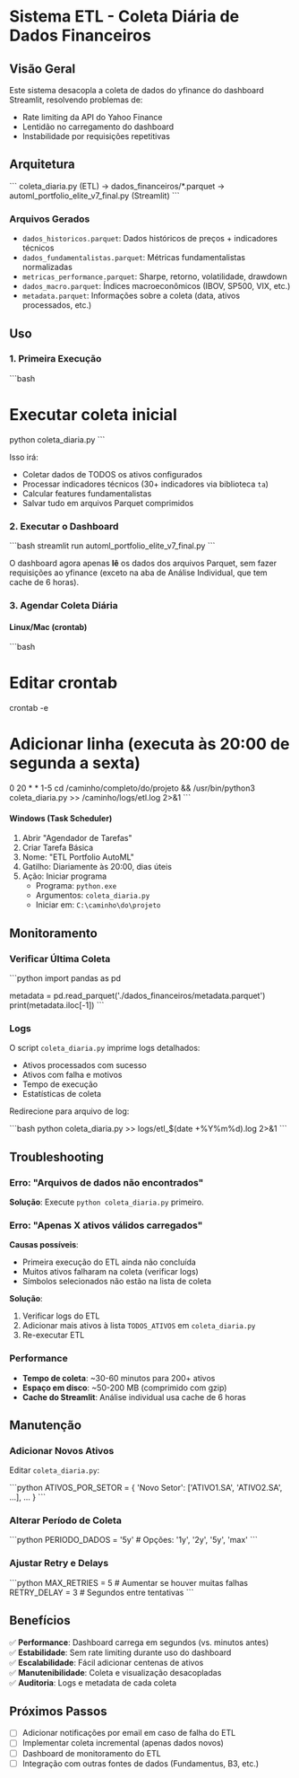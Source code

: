 # Sistema ETL - Coleta Diária de Dados Financeiros

## Visão Geral

Este sistema desacopla a coleta de dados do yfinance do dashboard Streamlit, resolvendo problemas de:
- Rate limiting da API do Yahoo Finance
- Lentidão no carregamento do dashboard
- Instabilidade por requisições repetitivas

## Arquitetura

\`\`\`
coleta_diaria.py (ETL)  →  dados_financeiros/*.parquet  →  automl_portfolio_elite_v7_final.py (Streamlit)
\`\`\`

### Arquivos Gerados

- `dados_historicos.parquet`: Dados históricos de preços + indicadores técnicos
- `dados_fundamentalistas.parquet`: Métricas fundamentalistas normalizadas
- `metricas_performance.parquet`: Sharpe, retorno, volatilidade, drawdown
- `dados_macro.parquet`: Índices macroeconômicos (IBOV, SP500, VIX, etc.)
- `metadata.parquet`: Informações sobre a coleta (data, ativos processados, etc.)

## Uso

### 1. Primeira Execução

\`\`\`bash
# Executar coleta inicial
python coleta_diaria.py
\`\`\`

Isso irá:
- Coletar dados de TODOS os ativos configurados
- Processar indicadores técnicos (30+ indicadores via biblioteca `ta`)
- Calcular features fundamentalistas
- Salvar tudo em arquivos Parquet comprimidos

### 2. Executar o Dashboard

\`\`\`bash
streamlit run automl_portfolio_elite_v7_final.py
\`\`\`

O dashboard agora apenas **lê** os dados dos arquivos Parquet, sem fazer requisições ao yfinance (exceto na aba de Análise Individual, que tem cache de 6 horas).

### 3. Agendar Coleta Diária

#### Linux/Mac (crontab)

\`\`\`bash
# Editar crontab
crontab -e

# Adicionar linha (executa às 20:00 de segunda a sexta)
0 20 * * 1-5 cd /caminho/completo/do/projeto && /usr/bin/python3 coleta_diaria.py >> /caminho/logs/etl.log 2>&1
\`\`\`

#### Windows (Task Scheduler)

1. Abrir "Agendador de Tarefas"
2. Criar Tarefa Básica
3. Nome: "ETL Portfolio AutoML"
4. Gatilho: Diariamente às 20:00, dias úteis
5. Ação: Iniciar programa
   - Programa: `python.exe`
   - Argumentos: `coleta_diaria.py`
   - Iniciar em: `C:\caminho\do\projeto`

## Monitoramento

### Verificar Última Coleta

\`\`\`python
import pandas as pd

metadata = pd.read_parquet('./dados_financeiros/metadata.parquet')
print(metadata.iloc[-1])
\`\`\`

### Logs

O script `coleta_diaria.py` imprime logs detalhados:
- Ativos processados com sucesso
- Ativos com falha e motivos
- Tempo de execução
- Estatísticas de coleta

Redirecione para arquivo de log:

\`\`\`bash
python coleta_diaria.py >> logs/etl_$(date +%Y%m%d).log 2>&1
\`\`\`

## Troubleshooting

### Erro: "Arquivos de dados não encontrados"

**Solução**: Execute `python coleta_diaria.py` primeiro.

### Erro: "Apenas X ativos válidos carregados"

**Causas possíveis**:
- Primeira execução do ETL ainda não concluída
- Muitos ativos falharam na coleta (verificar logs)
- Símbolos selecionados não estão na lista de coleta

**Solução**: 
1. Verificar logs do ETL
2. Adicionar mais ativos à lista `TODOS_ATIVOS` em `coleta_diaria.py`
3. Re-executar ETL

### Performance

- **Tempo de coleta**: ~30-60 minutos para 200+ ativos
- **Espaço em disco**: ~50-200 MB (comprimido com gzip)
- **Cache do Streamlit**: Análise individual usa cache de 6 horas

## Manutenção

### Adicionar Novos Ativos

Editar `coleta_diaria.py`:

\`\`\`python
ATIVOS_POR_SETOR = {
    'Novo Setor': ['ATIVO1.SA', 'ATIVO2.SA', ...],
    ...
}
\`\`\`

### Alterar Período de Coleta

\`\`\`python
PERIODO_DADOS = '5y'  # Opções: '1y', '2y', '5y', 'max'
\`\`\`

### Ajustar Retry e Delays

\`\`\`python
MAX_RETRIES = 5  # Aumentar se houver muitas falhas
RETRY_DELAY = 3  # Segundos entre tentativas
\`\`\`

## Benefícios

✅ **Performance**: Dashboard carrega em segundos (vs. minutos antes)  
✅ **Estabilidade**: Sem rate limiting durante uso do dashboard  
✅ **Escalabilidade**: Fácil adicionar centenas de ativos  
✅ **Manutenibilidade**: Coleta e visualização desacopladas  
✅ **Auditoria**: Logs e metadata de cada coleta  

## Próximos Passos

- [ ] Adicionar notificações por email em caso de falha do ETL
- [ ] Implementar coleta incremental (apenas dados novos)
- [ ] Dashboard de monitoramento do ETL
- [ ] Integração com outras fontes de dados (Fundamentus, B3, etc.)
